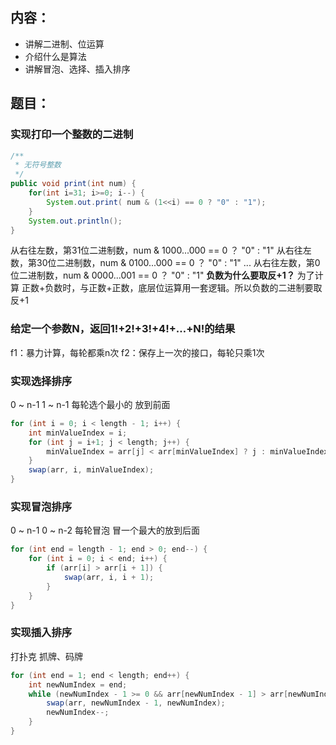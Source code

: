 ## 内容：
- 讲解二进制、位运算
- 介绍什么是算法
- 讲解冒泡、选择、插入排序
## 题目：
### 实现打印一个整数的二进制
```java
/**
 * 无符号整数
 */
public void print(int num) {
    for(int i=31; i>=0; i--) {
        System.out.print( num & (1<<i) == 0 ? "0" : "1");   
    }
    System.out.println();
}
```
从右往左数，第31位二进制数，num & 1000...000 == 0 ？ "0"  : "1"
从右往左数，第30位二进制数，num & 0100...000 == 0 ？ "0"  : "1"
...
从右往左数，第0位二进制数，num & 0000...001 == 0 ？ "0"  : "1"
**负数为什么要取反+1？**
为了计算 正数+负数时，与正数+正数，底层位运算用一套逻辑。所以负数的二进制要取反+1
### 给定一个参数N，返回1!+2!+3!+4!+…+N!的结果
f1：暴力计算，每轮都乘n次
f2：保存上一次的接口，每轮只乘1次
### 实现选择排序
0 ~ n-1
1 ~ n-1
每轮选个最小的 放到前面
```java
for (int i = 0; i < length - 1; i++) {
    int minValueIndex = i;
    for (int j = i+1; j < length; j++) {
        minValueIndex = arr[j] < arr[minValueIndex] ? j : minValueIndex;
    }
    swap(arr, i, minValueIndex);
}
```
### 实现冒泡排序
0 ~ n-1
0 ~ n-2
每轮冒泡 冒一个最大的放到后面
```java
for (int end = length - 1; end > 0; end--) {
    for (int i = 0; i < end; i++) {
        if (arr[i] > arr[i + 1]) {
            swap(arr, i, i + 1);
        }
    }
}
```
### 实现插入排序
打扑克 抓牌、码牌
```java
for (int end = 1; end < length; end++) {
    int newNumIndex = end;
    while (newNumIndex - 1 >= 0 && arr[newNumIndex - 1] > arr[newNumIndex]) {
        swap(arr, newNumIndex - 1, newNumIndex);
        newNumIndex--;
    }
}
```
